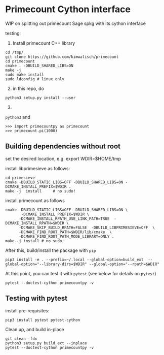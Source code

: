 # Primecount Cython interface

WIP on splitting out primecount Sage spkg with its cython interface

testing:

1) Install primecount C++ library
```
cd /tmp/
git clone https://github.com/kimwalisch/primecount
cd primecount
cmake . -DBUILD_SHARED_LIBS=ON
make -j
sudo make install
sudo ldconfig # linux only
```
2) in this repo, do
```
python3 setup.py install --user
```
3)

`python3`
and
```
>>> import primecountpy as primecount
>>> primecount.pi(1000)
```

## Building dependencies without root

set the desired location, e.g. export WDIR=$HOME/tmp

install libprimesieve as follows:
```
cd primesieve
cmake -DBUILD_STATIC_LIBS=OFF -DBUILD_SHARED_LIBS=ON -DCMAKE_INSTALL_PREFIX=$WDIR .
make -j  install     # no sudo!
```
install primecount as follows
```
cmake -DBUILD_STATIC_LIBS=OFF -DBUILD_SHARED_LIBS=ON \
       -DCMAKE_INSTALL_PREFIX=$WDIR \
      -DCMAKE_INSTALL_RPATH_USE_LINK_PATH=TRUE  -DCMAKE_INSTALL_RPATH=$WDIR \
      -DCMAKE_SKIP_BUILD_RPATH=FALSE  -DBUILD_LIBPRIMESIEVE=OFF  \
      -DCMAKE_FIND_ROOT_PATH=$WDIR/lib/cmake  \
      -DCMAKE_FIND_ROOT_PATH_MODE_LIBRARY=ONLY .
make -j install # no sudo!
```

After this, build/install the package with `pip`
```
pip3 install -e . --prefix=~/.local --global-option=build_ext  --global-option="--library-dirs=$WDIR" --global-option="--rpath=$WDIR"
```

At this point, you can test it with `pytest` (see below for details on `pytest`)

```
pytest --doctest-cython primecountpy -v
```

## Testing with pytest

install pre-requisites:

```
pip3 install pytest pytest-cython
```

Clean up, and build in-place

```
git clean -fdx
python3 setup.py build_ext --inplace
pytest --doctest-cython primecountpy -v
```
